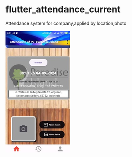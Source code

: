 # flutter_attendance_current

Attendance system for company,applied by location,photo


![alt text](https://github.com/irawanmurjayanto/attendance_flutter_current/blob/main/rd/att.jpg?raw=true)
